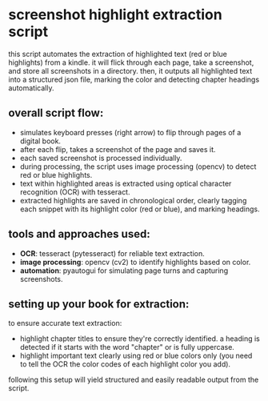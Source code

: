 # screenshot highlight extraction script

this script automates the extraction of highlighted text (red or blue highlights) from a kindle. it will flick through each page, take a screenshot, and store all screenshots in a directory. then, it outputs all highlighted text into a structured json file, marking the color and detecting chapter headings automatically.

## overall script flow:

- simulates keyboard presses (right arrow) to flip through pages of a digital book.
- after each flip, takes a screenshot of the page and saves it.
- each saved screenshot is processed individually.
- during processing, the script uses image processing (opencv) to detect red or blue highlights.
- text within highlighted areas is extracted using optical character recognition (OCR) with tesseract.
- extracted highlights are saved in chronological order, clearly tagging each snippet with its highlight color (red or blue), and marking headings.

## tools and approaches used:

- **OCR**: tesseract (pytesseract) for reliable text extraction.
- **image processing**: opencv (cv2) to identify highlights based on color.
- **automation**: pyautogui for simulating page turns and capturing screenshots.

## setting up your book for extraction:

to ensure accurate text extraction:

- highlight chapter titles to ensure they're correctly identified. a heading is detected if it starts with the word "chapter" or is fully uppercase.
- highlight important text clearly using red or blue colors only (you need to tell the OCR the color codes of each highlight color you add).

following this setup will yield structured and easily readable output from the script.

